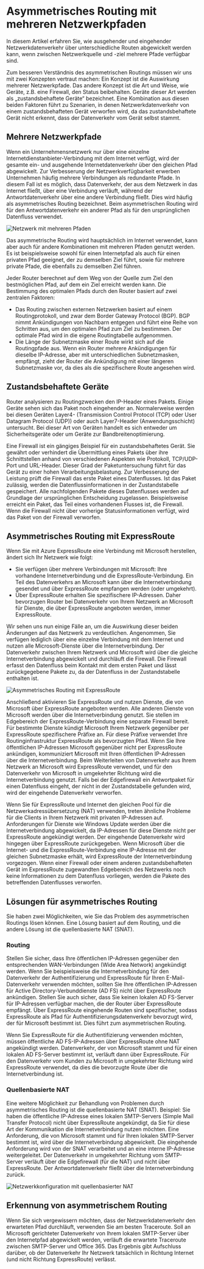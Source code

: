 <properties
   pageTitle="Asymmetrisches Routing | Microsoft Azure"
   description="In diesem Artikel wird auf Probleme eingegangen, die bei Kunden mit asymmetrischem Routing in einem Netzwerk mit mehreren Verbindungen zu einem Ziel auftreten können."
   documentationCenter="na"
   services="expressroute"
   authors="osamazia"
   manager="carmonm"
   editor=""/>
<tags
   ms.service="expressroute"
   ms.devlang="na"
   ms.topic="get-started-article"
   ms.tgt_pltfrm="na"
   ms.workload="infrastructure-services"
   ms.date="08/23/2016"
   ms.author="osamazia"/>

# Asymmetrisches Routing mit mehreren Netzwerkpfaden

In diesem Artikel erfahren Sie, wie ausgehender und eingehender Netzwerkdatenverkehr über unterschiedliche Routen abgewickelt werden kann, wenn zwischen Netzwerkquelle und -ziel mehrere Pfade verfügbar sind.

Zum besseren Verständnis des asymmetrischen Routings müssen wir uns mit zwei Konzepten vertraut machen: Ein Konzept ist die Auswirkung mehrerer Netzwerkpfade. Das andere Konzept ist die Art und Weise, wie Geräte, z.B. eine Firewall, den Status beibehalten. Geräte dieser Art werden als „zustandsbehaftete Geräte“ bezeichnet. Eine Kombination aus diesen beiden Faktoren führt zu Szenarien, in denen Netzwerkdatenverkehr von einem zustandsbehafteten Gerät verworfen wird, da das zustandsbehaftete Gerät nicht erkennt, dass der Datenverkehr vom Gerät selbst stammt.

## Mehrere Netzwerkpfade

Wenn ein Unternehmensnetzwerk nur über eine einzelne Internetdienstanbieter-Verbindung mit dem Internet verfügt, wird der gesamte ein- und ausgehende Internetdatenverkehr über den gleichen Pfad abgewickelt. Zur Verbesserung der Netzwerkverfügbarkeit erwerben Unternehmen häufig mehrere Verbindungen als redundante Pfade. In diesem Fall ist es möglich, dass Datenverkehr, der aus dem Netzwerk in das Internet fließt, über eine Verbindung verläuft, während der Antwortdatenverkehr über eine andere Verbindung fließt. Dies wird häufig als asymmetrisches Routing bezeichnet. Beim asymmetrischen Routing wird für den Antwortdatenverkehr ein anderer Pfad als für den ursprünglichen Datenfluss verwendet.

![Netzwerk mit mehreren Pfaden](./media/expressroute-asymmetric-routing/AsymmetricRouting3.png)

Das asymmetrische Routing wird hauptsächlich im Internet verwendet, kann aber auch für andere Kombinationen mit mehreren Pfaden genutzt werden. Es ist beispielsweise sowohl für einen Internetpfad als auch für einen privaten Pfad geeignet, der zu demselben Ziel führt, sowie für mehrere private Pfade, die ebenfalls zu demselben Ziel führen.

Jeder Router berechnet auf dem Weg von der Quelle zum Ziel den bestmöglichen Pfad, auf dem ein Ziel erreicht werden kann. Die Bestimmung des optimalen Pfads durch den Router basiert auf zwei zentralen Faktoren:

-	Das Routing zwischen externen Netzwerken basiert auf einem Routingprotokoll, und zwar dem Border Gateway Protocol (BGP). BGP nimmt Ankündigungen von Nachbarn entgegen und führt eine Reihe von Schritten aus, um den optimalen Pfad zum Ziel zu bestimmen. Der optimale Pfad wird in die eigene Routingtabelle aufgenommen.
-	Die Länge der Subnetzmaske einer Route wirkt sich auf die Routingpfade aus. Wenn ein Router mehrere Ankündigungen für dieselbe IP-Adresse, aber mit unterschiedlichen Subnetzmasken, empfängt, zieht der Router die Ankündigung mit einer längeren Subnetzmaske vor, da dies als die spezifischere Route angesehen wird.

## Zustandsbehaftete Geräte

Router analysieren zu Routingzwecken den IP-Header eines Pakets. Einige Geräte sehen sich das Paket noch eingehender an. Normalerweise werden bei diesen Geräten Layer4- (Transmission Control Protocol (TCP) oder User Datagram Protocol (UDP)) oder auch Layer7-Header (Anwendungsschicht) untersucht. Bei dieser Art von Geräten handelt es sich entweder um Sicherheitsgeräte oder um Geräte zur Bandbreitenoptimierung.

Eine Firewall ist ein gängiges Beispiel für ein zustandsbehaftetes Gerät. Sie gewährt oder verhindert die Übermittlung eines Pakets über ihre Schnittstellen anhand von verschiedenen Aspekten wie Protokoll, TCP/UDP-Port und URL-Header. Dieser Grad der Paketuntersuchung führt für das Gerät zu einer hohen Verarbeitungsbelastung. Zur Verbesserung der Leistung prüft die Firewall das erste Paket eines Datenflusses. Ist das Paket zulässig, werden die Datenflussinformationen in der Zustandstabelle gespeichert. Alle nachfolgenden Pakete dieses Datenflusses werden auf Grundlage der ursprünglichen Entscheidung zugelassen. Beispielsweise erreicht ein Paket, das Teil eines vorhandenen Flusses ist, die Firewall. Wenn die Firewall nicht über vorherige Statusinformationen verfügt, wird das Paket von der Firewall verworfen.

## Asymmetrisches Routing mit ExpressRoute

Wenn Sie mit Azure ExpressRoute eine Verbindung mit Microsoft herstellen, ändert sich Ihr Netzwerk wie folgt:

-	Sie verfügen über mehrere Verbindungen mit Microsoft: Ihre vorhandene Internetverbindung und die ExpressRoute-Verbindung. Ein Teil des Datenverkehrs an Microsoft kann über die Internetverbindung gesendet und über ExpressRoute empfangen werden (oder umgekehrt).
-	Über ExpressRoute erhalten Sie spezifischere IP-Adressen. Daher bevorzugen Router bei Datenverkehr von Ihrem Netzwerk an Microsoft für Dienste, die über ExpressRoute angeboten werden, immer ExpressRoute.

Wir sehen uns nun einige Fälle an, um die Auswirkung dieser beiden Änderungen auf das Netzwerk zu verdeutlichen. Angenommen, Sie verfügen lediglich über eine einzelne Verbindung mit dem Internet und nutzen alle Microsoft-Dienste über die Internetverbindung. Der Datenverkehr zwischen Ihrem Netzwerk und Microsoft wird über die gleiche Internetverbindung abgewickelt und durchläuft die Firewall. Die Firewall erfasst den Datenfluss beim Kontakt mit dem ersten Paket und lässt zurückgegebene Pakete zu, da der Datenfluss in der Zustandstabelle enthalten ist.

![Asymmetrisches Routing mit ExpressRoute](./media/expressroute-asymmetric-routing/AsymmetricRouting1.png)


Anschließend aktivieren Sie ExpressRoute und nutzen Dienste, die von Microsoft über ExpressRoute angeboten werden. Alle anderen Dienste von Microsoft werden über die Internetverbindung genutzt. Sie stellen im Edgebereich der ExpressRoute-Verbindung eine separate Firewall bereit. Für bestimmte Dienste kündigt Microsoft Ihrem Netzwerk gegenüber per ExpressRoute spezifischere Präfixe an. Für diese Präfixe verwendet Ihre Routinginfrastruktur ExpressRoute als bevorzugten Pfad. Wenn Sie Ihre öffentlichen IP-Adressen Microsoft gegenüber nicht per ExpressRoute ankündigen, kommuniziert Microsoft mit Ihren öffentlichen IP-Adressen über die Internetverbindung. Beim Weiterleiten von Datenverkehr aus Ihrem Netzwerk an Microsoft wird ExpressRoute verwendet, und für den Datenverkehr von Microsoft in umgekehrter Richtung wird die Internetverbindung genutzt. Falls bei der Edgefirewall ein Antwortpaket für einen Datenfluss eingeht, der nicht in der Zustandstabelle gefunden wird, wird der eingehende Datenverkehr verworfen.

Wenn Sie für ExpressRoute und Internet den gleichen Pool für die Netzwerkadressübersetzung (NAT) verwenden, treten ähnliche Probleme für die Clients in Ihrem Netzwerk mit privaten IP-Adressen auf. Anforderungen für Dienste wie Windows Update werden über die Internetverbindung abgewickelt, da IP-Adressen für diese Dienste nicht per ExpressRoute angekündigt werden. Der eingehende Datenverkehr wird hingegen über ExpressRoute zurückgegeben. Wenn Microsoft über die Internet- und die ExpressRoute-Verbindung eine IP-Adresse mit der gleichen Subnetzmaske erhält, wird ExpressRoute der Internetverbindung vorgezogen. Wenn einer Firewall oder einem anderen zustandsbehafteten Gerät im ExpressRoute zugewandten Edgebereich des Netzwerks noch keine Informationen zu dem Datenfluss vorliegen, werden die Pakete des betreffenden Datenflusses verworfen.

## Lösungen für asymmetrisches Routing

Sie haben zwei Möglichkeiten, wie Sie das Problem des asymmetrischen Routings lösen können. Eine Lösung basiert auf dem Routing, und die andere Lösung ist die quellenbasierte NAT (SNAT).

### Routing

Stellen Sie sicher, dass Ihre öffentlichen IP-Adressen gegenüber den entsprechenden WAN-Verbindungen (Wide Area Network) angekündigt werden. Wenn Sie beispielsweise die Internetverbindung für den Datenverkehr der Authentifizierung und ExpressRoute für Ihren E-Mail-Datenverkehr verwenden möchten, sollten Sie Ihre öffentlichen IP-Adressen für Active Directory-Verbunddienste (AD FS) nicht über ExpressRoute ankündigen. Stellen Sie auch sicher, dass Sie keinen lokalen AD FS-Server für IP-Adressen verfügbar machen, die der Router über ExpressRoute empfängt. Über ExpressRoute eingehende Routen sind spezifischer, sodass ExpressRoute als Pfad für Authentifizierungsdatenverkehr bevorzugt wird, der für Microsoft bestimmt ist. Dies führt zum asymmetrischen Routing.

Wenn Sie ExpressRoute für die Authentifizierung verwenden möchten, müssen öffentliche AD FS-IP-Adressen über ExpressRoute ohne NAT angekündigt werden. Datenverkehr, der von Microsoft stammt und für einen lokalen AD FS-Server bestimmt ist, verläuft dann über ExpressRoute. Für den Datenverkehr vom Kunden zu Microsoft in umgekehrter Richtung wird ExpressRoute verwendet, da dies die bevorzugte Route über die Internetverbindung ist.

### Quellenbasierte NAT

Eine weitere Möglichkeit zur Behandlung von Problemen durch asymmetrisches Routing ist die quellenbasierte NAT (SNAT). Beispiel: Sie haben die öffentliche IP-Adresse eines lokalen SMTP-Servers (Simple Mail Transfer Protocol) nicht über ExpressRoute angekündigt, da Sie für diese Art der Kommunikation die Internetverbindung nutzen möchten. Eine Anforderung, die von Microsoft stammt und für Ihren lokalen SMTP-Server bestimmt ist, wird über die Internetverbindung abgewickelt. Die eingehende Anforderung wird von der SNAT verarbeitet und an eine interne IP-Adresse weitergeleitet. Der Datenverkehr in umgekehrter Richtung vom SMTP-Server verläuft über die Edgefirewall (für die NAT) und nicht über ExpressRoute. Der Antwortdatenverkehr fließt über die Internetverbindung zurück.


![Netzwerkkonfiguration mit quellenbasierter NAT](./media/expressroute-asymmetric-routing/AsymmetricRouting2.png)

## Erkennung von asymmetrischem Routing

Wenn Sie sich vergewissern möchten, dass der Netzwerkdatenverkehr den erwarteten Pfad durchläuft, verwenden Sie am besten Traceroute. Soll an Microsoft gerichteter Datenverkehr von Ihrem lokalen SMTP-Server über den Internetpfad abgewickelt werden, verläuft die erwartete Traceroute zwischen SMTP-Server und Office 365. Das Ergebnis gibt Aufschluss darüber, ob der Datenverkehr Ihr Netzwerk tatsächlich in Richtung Internet (und nicht Richtung ExpressRoute) verlässt.

<!---HONumber=AcomDC_0914_2016-->